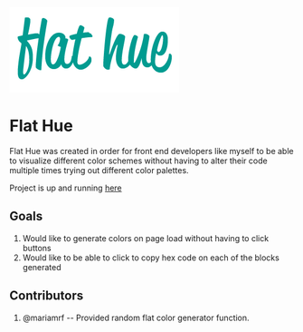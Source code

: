 
![alt text](img/FlatHueLogo.png)

# Flat Hue

Flat Hue was created in order for front end developers like myself to be able to visualize different color schemes without having to alter their code multiple times trying out different color palettes. 

Project is up and running [here](https://danieljbailey.github.io/Flat-Hue/)

## **Goals**
1. Would like to generate colors on page load without having to click buttons
2. Would like to be able to click to copy hex code on each of the blocks generated

## **Contributors**
1. @mariamrf -- Provided random flat color generator function.

